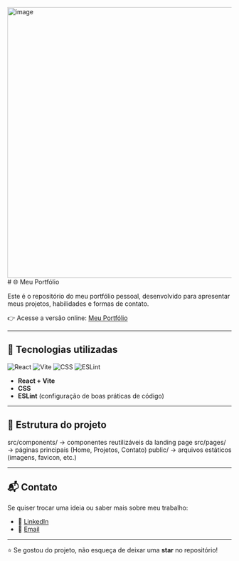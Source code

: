 <img width="1351" height="608" alt="image" src="https://github.com/user-attachments/assets/af896f7b-4f52-4264-a677-e04ffc2cec01" /># 🌐 Meu Portfólio

Este é o repositório do meu portfólio pessoal, desenvolvido para apresentar meus projetos, habilidades e formas de contato.  

👉 Acesse a versão online: [Meu Portfólio](https://myportfolio-three-silk-76.vercel.app/) 

---

## 🚀 Tecnologias utilizadas

![React](https://img.shields.io/badge/React-20232A?style=for-the-badge&logo=react&logoColor=61DAFB)
![Vite](https://img.shields.io/badge/Vite-646CFF?style=for-the-badge&logo=vite&logoColor=FFD62E)
![CSS](https://img.shields.io/badge/CSS-1572B6?style=for-the-badge&logo=css3&logoColor=white)
![ESLint](https://img.shields.io/badge/ESLint-4B3263?style=for-the-badge&logo=eslint&logoColor=white)

- **React + Vite**  
- **CSS**  
- **ESLint** (configuração de boas práticas de código)  

---

## 📂 Estrutura do projeto

src/components/ → componentes reutilizáveis da landing page
src/pages/ → páginas principais (Home, Projetos, Contato)
public/ → arquivos estáticos (imagens, favicon, etc.)

---

## 📬 Contato

Se quiser trocar uma ideia ou saber mais sobre meu trabalho:  

- 💼 [LinkedIn](https://linkedin.com/in/gabrielmachadodecarvalho)  
- 📧 [Email](mailto:bielmachado09@hotmail.com)  

---

⭐ Se gostou do projeto, não esqueça de deixar uma **star** no repositório!

